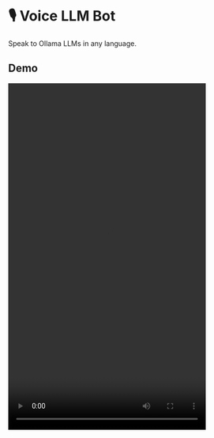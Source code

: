 # 🎙️ Voice LLM Bot

Speak to Ollama LLMs in any language.

## Demo

<video width="400" height="700" controls>
  <source src="demo.mov" type="video/mp4">
</video>